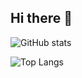 ## Hi there 👋

<!--
**sammysun0711/sammysun0711** is a ✨ _special_ ✨ repository because its `README.md` (this file) appears on your GitHub profile.

Here are some ideas to get you started:
- 🔭 I’m currently working on AIGC application deployment with OpenVINO toolkit
- 🌱 I’m currently learning AI Agent
- 👯 I’m looking to collaborate on interesting open source projects
-->

![GitHub stats](https://github-readme-stats.vercel.app/api?username=sammysun0711&show_icons=true&theme=catppuccin_latte&hide=issues,contribs)

![Top Langs](https://github-readme-stats.vercel.app/api/top-langs/?username=sammysun0711&layout=compact&theme=catppuccin_latte)

